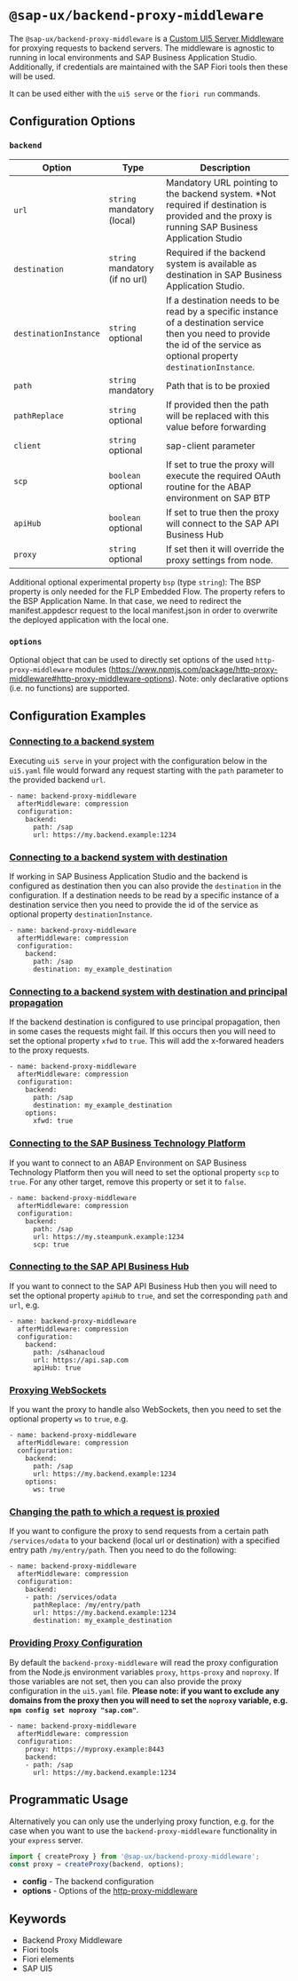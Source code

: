 #  `@sap-ux/backend-proxy-middleware`

The `@sap-ux/backend-proxy-middleware` is a [Custom UI5 Server Middleware](https://sap.github.io/ui5-tooling/pages/extensibility/CustomServerMiddleware) for proxying requests to backend servers. The middleware is agnostic to running in local environments and SAP Business Application Studio. Additionally, if credentials are maintained with the SAP Fiori tools then these will be used.

It can be used either with the `ui5 serve` or the `fiori run` commands.

## Configuration Options

### `backend`
| Option        | Type | Description |
| ------------- | ------------- | ----------- |
| `url`         | `string` mandatory (local)  | Mandatory URL pointing to the backend system. *Not required if destination is provided and the proxy is running SAP Business Application Studio |
| `destination` | `string` mandatory (if no url) | Required if the backend system is available as destination in SAP Business Application Studio. |
| `destinationInstance` | `string` optional | If a destination needs to be read by a specific instance of a destination service then you need to provide the id of the service as optional property `destinationInstance`.|
| `path`        | `string` mandatory     | Path that is to be proxied |
| `pathReplace`  | `string` optional      | If provided then the path will be replaced with this value before forwarding |
| `client`      | `string` optional      | sap-client parameter |
| `scp`         | `boolean` optional      | If set to true the proxy will execute the required OAuth routine for the ABAP environment on SAP BTP |
| `apiHub`      | `boolean` optional      | If set to true then the proxy will connect to the SAP API Business Hub
| `proxy`       | `string` optional      | If set then it will override the proxy settings from node.

Additional optional experimental property `bsp` (type `string`): The BSP property is only needed for the FLP Embedded Flow. The property refers to the BSP Application Name. In that case, we need to redirect the manifest.appdescr request to the local manifest.json in order to overwrite the deployed application with the local one.

### `options`
Optional object that can be used to directly set options of the used `http-proxy-middleware` modules (https://www.npmjs.com/package/http-proxy-middleware#http-proxy-middleware-options). Note: only declarative options (i.e. no functions) are supported.

## Configuration Examples

### [Connecting to a backend system](#connecting-to-a-backend-system)

Executing `ui5 serve` in your project with the configuration below in the `ui5.yaml` file would forward any request starting with the `path` parameter to the provided backend `url`.

```
- name: backend-proxy-middleware
  afterMiddleware: compression
  configuration:
    backend:
      path: /sap
      url: https://my.backend.example:1234
```

### [Connecting to a backend system with destination](#connecting-to-a-backend-system-with-destination)

If working in SAP Business Application Studio and the backend is configured as destination then you can also provide the `destination` in the configuration. 
If a destination needs to be read by a specific instance of a destination service then you need to provide the id of the service as optional property `destinationInstance`.

```
- name: backend-proxy-middleware
  afterMiddleware: compression
  configuration:
    backend:
      path: /sap
      destination: my_example_destination
```

### [Connecting to a backend system with destination and principal propagation](#connecting-to-a-backend-system-with-destination-and-principal-propagation)

If the backend destination is configured to use principal propagation, then in some cases the requests might fail. If this occurs then you will need to set the optional property `xfwd` to `true`. This will add the x-forwared headers to the proxy requests.

```
- name: backend-proxy-middleware
  afterMiddleware: compression
  configuration:
    backend:
      path: /sap
      destination: my_example_destination
    options:
      xfwd: true
```

### [Connecting to the SAP Business Technology Platform](#connecting-to-the-sap-business-technology-platform)
If you want to connect to an ABAP Environment on SAP Business Technology Platform then you will need to set the optional property `scp` to `true`. For any other target, remove this property or set it to `false`.

```
- name: backend-proxy-middleware
  afterMiddleware: compression
  configuration:
    backend:
      path: /sap
      url: https://my.steampunk.example:1234
      scp: true
```

### [Connecting to the SAP API Business Hub](#connecting-to-the-sap-api-business-hub)
If you want to connect to the SAP API Business Hub then you will need to set the optional property `apiHub` to `true`, and set the corresponding `path` and `url`, e.g.

```
- name: backend-proxy-middleware
  afterMiddleware: compression
  configuration:
    backend:
      path: /s4hanacloud
      url: https://api.sap.com
      apiHub: true
```

### [Proxying WebSockets](#proxying-websockets)
If you want the proxy to handle also WebSockets, then you need to set the optional property `ws` to `true`, e.g.

```
- name: backend-proxy-middleware
  afterMiddleware: compression
  configuration:
    backend:
      path: /sap
      url: https://my.backend.example:1234
    options:
      ws: true
```

### [Changing the path to which a request is proxied](#changing-the-path-to-which-a-request-is-proxied)
If you want to configure the proxy to send requests from a certain path `/services/odata` to your backend (local url or destination) with a specified entry path `/my/entry/path`. Then you need to do the following:

```
- name: backend-proxy-middleware
  afterMiddleware: compression
  configuration:
    backend:
    - path: /services/odata
      pathReplace: /my/entry/path
      url: https://my.backend.example:1234
      destination: my_example_destination
```

### [Providing Proxy Configuration](#providing-proxy-configuration)
By default the `backend-proxy-middleware` will read the proxy configuration from the Node.js environment variables `proxy`, `https-proxy` and `noproxy`. If those variables are not set, then you can also provide the proxy configuration in the `ui5.yaml` file. 
**Please note: if you want to exclude any domains from the proxy then you will need to set the `noproxy` variable, e.g. `npm config set noproxy "sap.com"`**.

```
- name: backend-proxy-middleware
  afterMiddleware: compression
  configuration:
    proxy: https://myproxy.example:8443
    backend:
    - path: /sap
      url: https://my.backend.example:1234

```
## Programmatic Usage
Alternatively you can only use the underlying proxy function, e.g. for the case when you want to use the `backend-proxy-middleware` functionality in your `express` server.

```Typescript
import { createProxy } from '@sap-ux/backend-proxy-middleware';
const proxy = createProxy(backend, options);
```
- **config** - The backend configuration
- **options** - Options of the [http-proxy-middleware](https://www.npmjs.com/package/http-proxy-middleware#options)

## Keywords
* Backend Proxy Middleware
* Fiori tools
* Fiori elements
* SAP UI5
